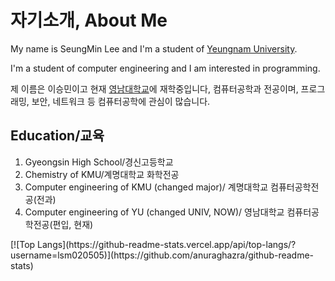<!DOCTYPE html>
<html lang="en">
    <head>
        <meta charset="utf-8">
    </head> 
    <body>
        <h1>자기소개, About Me</h1>
        <p>My name is SeungMin Lee and I'm a student of <a href="https://www.yu.ac.kr/">Yeungnam University</a>.</p>
        <p>I'm a student of computer engineering and I am interested in programming.</p>
        <p>제 이름은 이승민이고 현재 <a href="https://www.yu.ac.kr/">영남대학교</a>에 재학중입니다, 컴퓨터공학과 전공이며, 프로그래밍, 보안, 네트워크 등 컴퓨터공학에 관심이 많습니다.</p>
        <h2>Education/교육</h2>
        <ol>
            <li>Gyeongsin High School/경신고등학교</li>
            <li>Chemistry of KMU/계명대학교 화학전공</li>
            <li>Computer engineering of KMU (changed major)/ 계명대학교 컴퓨터공학전공(전과)</li>
            <li>Computer engineering of YU (changed UNIV, NOW)/ 영남대학교 컴퓨터공학전공(편입, 현재)</li>
        </ol>
    </body>
</html>
[![Top Langs](https://github-readme-stats.vercel.app/api/top-langs/?username=lsm020505)](https://github.com/anuraghazra/github-readme-stats)
